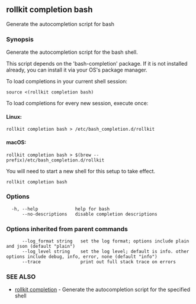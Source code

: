 ## rollkit completion bash

Generate the autocompletion script for bash

### Synopsis

Generate the autocompletion script for the bash shell.

This script depends on the 'bash-completion' package.
If it is not installed already, you can install it via your OS's package manager.

To load completions in your current shell session:

	source <(rollkit completion bash)

To load completions for every new session, execute once:

#### Linux:

	rollkit completion bash > /etc/bash_completion.d/rollkit

#### macOS:

	rollkit completion bash > $(brew --prefix)/etc/bash_completion.d/rollkit

You will need to start a new shell for this setup to take effect.


```
rollkit completion bash
```

### Options

```
  -h, --help              help for bash
      --no-descriptions   disable completion descriptions
```

### Options inherited from parent commands

```
      --log_format string   set the log format; options include plain and json (default "plain")
      --log_level string    set the log level; default is info. other options include debug, info, error, none (default "info")
      --trace               print out full stack trace on errors
```

### SEE ALSO

* [rollkit completion](rollkit_completion.md)	 - Generate the autocompletion script for the specified shell
